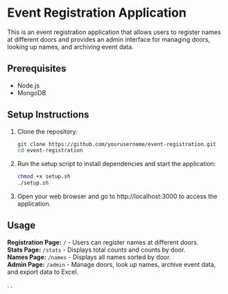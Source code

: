 # Event Registration Application

This is an event registration application that allows users to register names at different doors and provides an admin interface for managing doors, looking up names, and archiving event data.

## Prerequisites

- Node.js
- MongoDB

## Setup Instructions

1. Clone the repository:

   ```bash
   git clone https://github.com/yourusername/event-registration.git
   cd event-registration


2. Run the setup script to install dependencies and start the application:

    ```bash
   chmod +x setup.sh
   ./setup.sh


3. Open your web browser and go to http://localhost:3000 to access the application.

## Usage
**Registration Page:** `/` - Users can register names at different doors. <br>
**Stats Page:** `/stats` - Displays total counts and counts by door. <br>
**Names Page:** `/names` - Displays all names sorted by door. <br>
**Admin Page:** `/admin` - Manage doors, look up names, archive event data, and export data to Excel.

.
.
